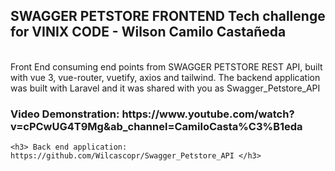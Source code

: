 <h2> SWAGGER PETSTORE FRONTEND Tech challenge for VINIX CODE - Wilson Camilo Castañeda </h2>
<br>
    Front End consuming end points from SWAGGER PETSTORE REST API, built with vue 3, vue-router, vuetify, axios and tailwind.
    The backend application was built with Laravel and it was shared with you as Swagger_Petstore_API
<b3>
<h3>Video Demonstration: https://www.youtube.com/watch?v=cPCwUG4T9Mg&ab_channel=CamiloCasta%C3%B1eda</h3>

    <h3> Back end application: https://github.com/Wilcascopr/Swagger_Petstore_API </h3>
